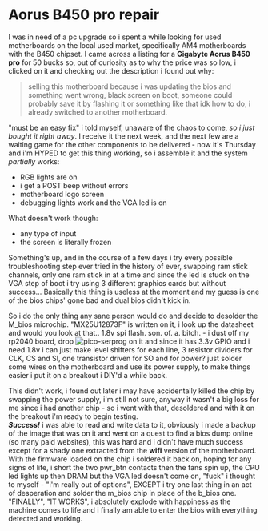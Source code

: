 # Aorus B450 pro repair
I was in need of a pc upgrade so i spent a while looking for used motherboards on the local used market, specifically AM4 motherboards with the B450 chipset.
I came across a listing for a **Gigabyte Aorus B450 pro** for 50 bucks so, out of curiosity as to why the price was so low, i clicked on it and checking out the description
i found out why:
> selling this motherboard because i was updating the bios and something went wrong, black screen on boot, someone could probably save it by flashing it or something like that idk how to do, i already switched to another motherboard.   
 
"must be an easy fix" i told myself, unaware of the chaos to come, _so i just bought it right away_.
I receive it the next week, and the next few are a waiting game for the other components to be delivered - now it's Thursday and i'm HYPED to get this thing working, so i assemble it and
the system _partially_ works:
- RGB lights are on
- i get a POST beep without errors
- motherboard logo screen
- debugging lights work and the VGA led is on   

What doesn't work though:
- any type of input
- the screen is literally frozen   

Something's up, and in the course of a few days i try every possible troubleshooting step ever tried in the history of ever, swapping ram stick channels, only one ram stick in at a time and
since the led is stuck on the VGA step of boot i try using 3 different graphics cards but without success... Basically this thing is useless at the moment and my guess is one of the bios chips' gone bad and dual bios didn't kick in.


So i do the only thing any sane person would do and decide to desolder the M_bios microchip.
"MX25U12873F" is written on it, i look up the datasheet and would you look at that.. 1.8v spi flash. son. of. a. bitch. - i dust off my rp2040 board, drop ![pico-serprog](https://github.com/kukrimate/pico-serprog) on it and
since it has 3.3v GPIO and i need 1.8v i can just make level shifters for each line, 3 resistor dividers for CLK, CS and SI, one transistor driven for SO and for power? 
just solder some wires on the motherboard and use its power supply, to make things easier i put it on a breakout i DIY'd a while back.

This didn't work, i found out later i may have accidentally killed the chip by swapping the power supply, i'm still not sure, anyway it wasn't a big loss for me since i had another chip - so i went with that, desoldered and with it on the breakout i'm ready to begin testing.   
_**Success!**_ i was able to read and write data to it, obviously i made a backup of the image that was on it and went on a quest to find a bios dump online (so many paid websites), this was hard and i didn't have much success except for a shady one extracted from the **wifi** version of the motherboard.   
With the firmware loaded on the chip i soldered it back on, hoping for any signs of life, i short the two pwr_btn contacts then the fans spin up, the CPU led lights up then DRAM but the VGA led doesn't come on, "fuck" i thought to myself - "i'm really out of options",
EXCEPT i try one last thing in an act of desperation and solder the m_bios chip in place of the b_bios one.
"FINALLY", "IT WORKS", i absolutely explode with happiness as the machine comes to life and i finally am able to enter the bios with everything detected and working.
